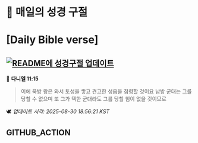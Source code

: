 # 🙏 매일의 성경 구절
# [Daily Bible verse]
## [![README에 성경구절 업데이트](https://github.com/DONGSUKA/first_test/actions/workflows/update-readme-bible.yml/badge.svg)](https://github.com/DONGSUKA/first_test/actions/workflows/update-readme-bible.yml)
<!-- START_BIBLE_VERSE -->
📖 **다니엘 11:15**
> 이에 북방 왕은 와서 토성을 쌓고 견고한 성읍을 점령할 것이요 남방 군대는 그를 당할 수 없으며 또 그가 택한 군대라도 그를 당할 힘이 없을 것이므로

🕊️ _업데이트 시각: 2025-08-30 18:56:21 KST_
  <!-- END_BIBLE_VERSE -->
## GITHUB_ACTION
